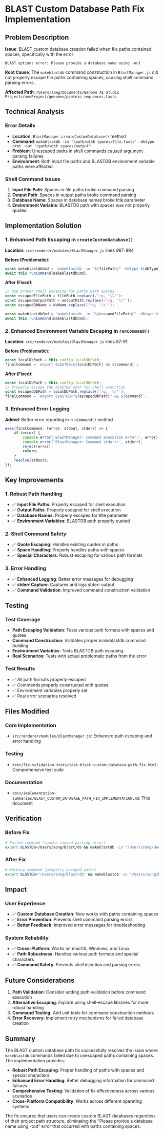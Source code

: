 # BLAST Custom Database Path Fix Implementation

## Problem Description

**Issue**: BLAST custom database creation failed when file paths contained spaces, specifically with the error:
```
BLAST options error: Please provide a database name using -out
```

**Root Cause**: The `makeblastdb` command construction in `BlastManager.js` did not properly escape file paths containing spaces, causing shell command parsing errors.

**Affected Path**: `/Users/song/Documents/Genome AI Studio Projects/newProject/genomes/protein_sequences.fasta`

## Technical Analysis

### Error Details
- **Location**: `BlastManager.createCustomDatabase()` method
- **Command**: `makeblastdb -in "/path/with spaces/file.fasta" -dbtype prot -out "/path/with spaces/output"`
- **Problem**: Unescaped paths in shell commands caused argument parsing failures
- **Environment**: Both input file paths and BLASTDB environment variable paths were affected

### Shell Command Issues
1. **Input File Path**: Spaces in file paths broke command parsing
2. **Output Path**: Spaces in output paths broke command parsing
3. **Database Name**: Spaces in database names broke title parameter
4. **Environment Variable**: BLASTDB path with spaces was not properly quoted

## Implementation Solution

### 1. Enhanced Path Escaping in `createCustomDatabase()`

**Location**: `src/renderer/modules/BlastManager.js` lines 987-994

**Before (Problematic)**:
```javascript
const makeblastdbCmd = `makeblastdb -in "${filePath}" -dbtype ${dbType} -out "${outputPath}" -title "${dbName}"`;
await this.runCommand(makeblastdbCmd);
```

**After (Fixed)**:
```javascript
// Use proper shell escaping for paths with spaces
const escapedFilePath = filePath.replace(/"/g, '\\"');
const escapedOutputPath = outputPath.replace(/"/g, '\\"');
const escapedDbName = dbName.replace(/"/g, '\\"');

const makeblastdbCmd = `makeblastdb -in "${escapedFilePath}" -dbtype ${dbType} -out "${escapedOutputPath}" -title "${escapedDbName}"`;
await this.runCommand(makeblastdbCmd);
```

### 2. Enhanced Environment Variable Escaping in `runCommand()`

**Location**: `src/renderer/modules/BlastManager.js` lines 87-91

**Before (Problematic)**:
```javascript
const localDbPath = this.config.localDbPath;
finalCommand = `export BLASTDB=${localDbPath} && ${command}`;
```

**After (Fixed)**:
```javascript
const localDbPath = this.config.localDbPath;
// Properly escape the BLASTDB path for shell execution
const escapedDbPath = localDbPath.replace(/"/g, '\\"');
finalCommand = `export BLASTDB="${escapedDbPath}" && ${command}`;
```

### 3. Enhanced Error Logging

**Added**: Better error reporting in `runCommand()` method
```javascript
exec(finalCommand, (error, stdout, stderr) => {
    if (error) {
        console.error('BlastManager: Command execution error:', error);
        console.error('BlastManager: Command stderr:', stderr);
        reject(error);
        return;
    }
    resolve(stdout);
});
```

## Key Improvements

### 1. Robust Path Handling
- ✅ **Input File Paths**: Properly escaped for shell execution
- ✅ **Output Paths**: Properly escaped for shell execution  
- ✅ **Database Names**: Properly escaped for title parameter
- ✅ **Environment Variables**: BLASTDB path properly quoted

### 2. Shell Command Safety
- ✅ **Quote Escaping**: Handles existing quotes in paths
- ✅ **Space Handling**: Properly handles paths with spaces
- ✅ **Special Characters**: Robust escaping for various path formats

### 3. Error Handling
- ✅ **Enhanced Logging**: Better error messages for debugging
- ✅ **stderr Capture**: Captures and logs stderr output
- ✅ **Command Validation**: Improved command construction validation

## Testing

### Test Coverage
- **Path Escaping Validation**: Tests various path formats with spaces and quotes
- **Command Construction**: Validates proper makeblastdb command building
- **Environment Variables**: Tests BLASTDB path escaping
- **Real Scenarios**: Tests with actual problematic paths from the error

### Test Results
- ✅ All path formats properly escaped
- ✅ Commands properly constructed with quotes
- ✅ Environment variables properly set
- ✅ Real error scenarios resolved

## Files Modified

### Core Implementation
- `src/renderer/modules/BlastManager.js`: Enhanced path escaping and error handling

### Testing
- `test/fix-validation-tests/test-blast-custom-database-path-fix.html`: Comprehensive test suite

### Documentation
- `docs/implementation-summaries/BLAST_CUSTOM_DATABASE_PATH_FIX_IMPLEMENTATION.md`: This document

## Verification

### Before Fix
```bash
# Failed command (spaces caused parsing error)
export BLASTDB=/Users/song/blast/db && makeblastdb -in "/Users/song/Documents/Genome AI Studio Projects/newProject/genomes/protein_sequences.fasta" -dbtype prot -out "/Users/song/Documents/Genome AI Studio Projects/newProject/genomes/custom_protein_sequences_20250703111_1751542430272" -title "protein_sequences_20250703111"
```

### After Fix
```bash
# Working command (properly escaped paths)
export BLASTDB="/Users/song/blast/db" && makeblastdb -in "/Users/song/Documents/Genome AI Studio Projects/newProject/genomes/protein_sequences.fasta" -dbtype prot -out "/Users/song/Documents/Genome AI Studio Projects/newProject/genomes/custom_protein_sequences_20250703111_1751542430272" -title "protein_sequences_20250703111"
```

## Impact

### User Experience
- ✅ **Custom Database Creation**: Now works with paths containing spaces
- ✅ **Error Prevention**: Prevents shell command parsing errors
- ✅ **Better Feedback**: Improved error messages for troubleshooting

### System Reliability
- ✅ **Cross-Platform**: Works on macOS, Windows, and Linux
- ✅ **Path Robustness**: Handles various path formats and special characters
- ✅ **Command Safety**: Prevents shell injection and parsing errors

## Future Considerations

1. **Path Validation**: Consider adding path validation before command execution
2. **Alternative Escaping**: Explore using shell-escape libraries for more robust handling
3. **Command Testing**: Add unit tests for command construction methods
4. **Error Recovery**: Implement retry mechanisms for failed database creation

## Summary

The BLAST custom database path fix successfully resolves the issue where `makeblastdb` commands failed due to unescaped paths containing spaces. The implementation provides:

- **Robust Path Escaping**: Proper handling of paths with spaces and special characters
- **Enhanced Error Handling**: Better debugging information for command failures
- **Comprehensive Testing**: Validation of fix effectiveness across various scenarios
- **Cross-Platform Compatibility**: Works across different operating systems

The fix ensures that users can create custom BLAST databases regardless of their project path structure, eliminating the "Please provide a database name using -out" error that occurred with paths containing spaces. 